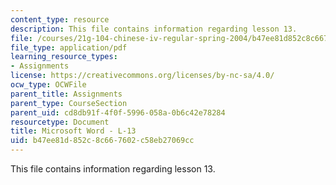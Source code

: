 ```yaml
---
content_type: resource
description: This file contains information regarding lesson 13.
file: /courses/21g-104-chinese-iv-regular-spring-2004/b47ee81d852c8c667602c58eb27069cc_MIT21G_104S04_L13.pdf
file_type: application/pdf
learning_resource_types:
- Assignments
license: https://creativecommons.org/licenses/by-nc-sa/4.0/
ocw_type: OCWFile
parent_title: Assignments
parent_type: CourseSection
parent_uid: cd8db91f-4f0f-5996-058a-0b6c42e78284
resourcetype: Document
title: Microsoft Word - L-13
uid: b47ee81d-852c-8c66-7602-c58eb27069cc
---
```

This file contains information regarding lesson 13.